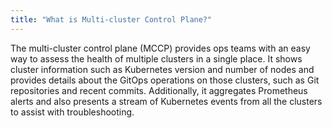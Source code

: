 ```yaml
---
title: "What is Multi-cluster Control Plane?"
---
```


The multi-cluster control plane (MCCP) provides ops teams with an easy way to assess the health of multiple clusters in a single place. It shows cluster information such as Kubernetes version and number of nodes and provides details about the GitOps operations on those clusters, such as Git repositories and recent commits. Additionally, it aggregates Prometheus alerts and also presents a stream of Kubernetes events from all the clusters to assist with troubleshooting.
